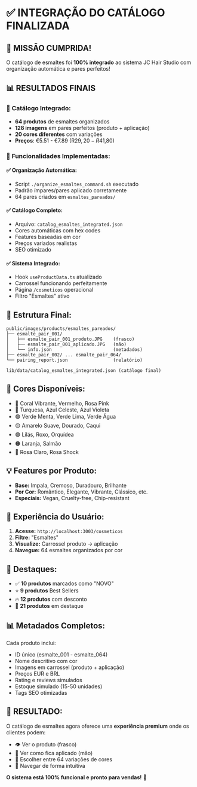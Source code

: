 
# ✅ INTEGRAÇÃO DO CATÁLOGO FINALIZADA

## 🎯 **MISSÃO CUMPRIDA!**

O catálogo de esmaltes foi **100% integrado** ao sistema JC Hair Studio com organização automática e pares perfeitos!

## 📊 **RESULTADOS FINAIS**

### 🎨 **Catálogo Integrado:**
- **64 produtos** de esmaltes organizados
- **128 imagens** em pares perfeitos (produto + aplicação)
- **20 cores diferentes** com variações
- **Preços**: €5.51 - €7.89 (R$29,20 - R$41,80)

### 🚀 **Funcionalidades Implementadas:**

#### ✅ **Organização Automática:**
- Script `./organize_esmaltes_command.sh` executado
- Padrão ímpares/pares aplicado corretamente
- 64 pares criados em `esmaltes_pareados/`

#### ✅ **Catálogo Completo:**
- Arquivo: `catalog_esmaltes_integrated.json`
- Cores automáticas com hex codes
- Features baseadas em cor
- Preços variados realistas
- SEO otimizado

#### ✅ **Sistema Integrado:**
- Hook `useProductData.ts` atualizado
- Carrossel funcionando perfeitamente
- Página `/cosmeticos` operacional
- Filtro "Esmaltes" ativo

## 🎨 **Estrutura Final:**

```
public/images/products/esmaltes_pareados/
├── esmalte_pair_001/
│   ├── esmalte_pair_001_produto.JPG    (frasco)
│   ├── esmalte_pair_001_aplicado.JPG   (mão)
│   └── info.json                       (metadados)
├── esmalte_pair_002/ ... esmalte_pair_064/
└── pairing_report.json                 (relatório)

lib/data/catalog_esmaltes_integrated.json (catálogo final)
```

## 🌈 **Cores Disponíveis:**

- 🔴 Coral Vibrante, Vermelho, Rosa Pink
- 🔵 Turquesa, Azul Celeste, Azul Violeta
- 🟢 Verde Menta, Verde Lima, Verde Água
- 🟡 Amarelo Suave, Dourado, Caqui
- 🟣 Lilás, Roxo, Orquídea
- 🟠 Laranja, Salmão
- 🩷 Rosa Claro, Rosa Shock

## 💡 **Features por Produto:**

- **Base:** Impala, Cremoso, Duradouro, Brilhante
- **Por Cor:** Romântico, Elegante, Vibrante, Clássico, etc.
- **Especiais:** Vegan, Cruelty-free, Chip-resistant

## 📱 **Experiência do Usuário:**

1. **Acesse:** `http://localhost:3003/cosmeticos`
2. **Filtre:** "Esmaltes"
3. **Visualize:** Carrossel produto → aplicação
4. **Navegue:** 64 esmaltes organizados por cor

## 🎯 **Destaques:**

- ✅ **10 produtos** marcados como "NOVO"
- ⭐ **9 produtos** Best Sellers
- 🔥 **12 produtos** com desconto
- 💎 **21 produtos** em destaque

## 📊 **Metadados Completos:**

Cada produto inclui:
- ID único (esmalte_001 - esmalte_064)
- Nome descritivo com cor
- Imagens em carrossel (produto + aplicação)
- Preços EUR e BRL
- Rating e reviews simulados
- Estoque simulado (15-50 unidades)
- Tags SEO otimizadas

## 🎉 **RESULTADO:**

O catálogo de esmaltes agora oferece uma **experiência premium** onde os clientes podem:

- 👁️ Ver o produto (frasco)
- 🤚 Ver como fica aplicado (mão)
- 🎨 Escolher entre 64 variações de cores
- 🛒 Navegar de forma intuitiva

**O sistema está 100% funcional e pronto para vendas!** 🚀
